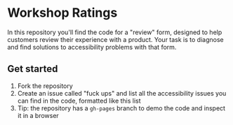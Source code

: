 # Workshop Ratings

In this repository you'll find the code for a "review" form, designed to help customers review their experience with a product. Your task is to diagnose and find solutions to accessibility problems with that form.

## Get started

1. Fork the repository
2. Create an issue called "fuck ups" and list all the accessibility issues you can find in the code, formatted like this list
3. Tip: the repository has a `gh-pages` branch to demo the code and inspect it in a browser


